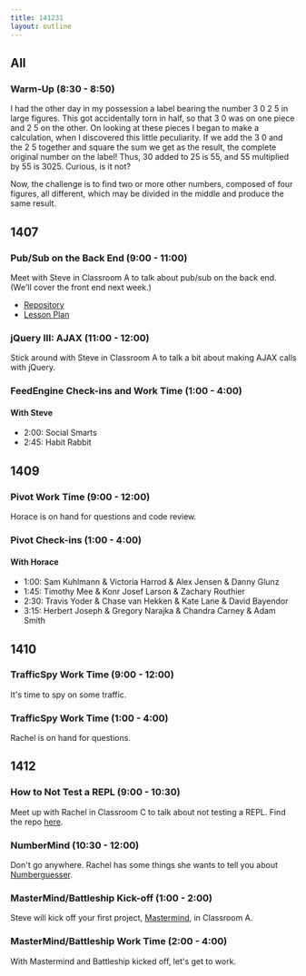 ```yaml
---
title: 141231
layout: outline
---
```


## All

### Warm-Up (8:30 - 8:50)

I had the other day in my possession a label bearing the number 3 0 2 5 in large figures. This got accidentally torn in half, so that 3 0 was on one piece and 2 5 on the other. On looking at these pieces I began to make a calculation, when I discovered this little peculiarity. If we add the 3 0 and the 2 5 together and square the sum we get as the result, the complete original number on the label! Thus, 30 added to 25 is 55, and 55 multiplied by 55 is 3025. Curious, is it not?

Now, the challenge is to find two or more other numbers, composed of four figures, all different, which may be divided in the middle and produce the same result.

## 1407

### Pub/Sub on the Back End (9:00 - 11:00)

Meet with Steve in Classroom A to talk about pub/sub on the back end. (We'll cover the front end next week.)

* [Repository](https://github.com/turingschool-examples/slacker)
* [Lesson Plan](https://github.com/turingschool/lesson_plans/blob/master/ruby_04-apis_and_scalability/pubsub_on_the_server.markdown)

### jQuery III: AJAX (11:00 - 12:00)

Stick around with Steve in Classroom A to talk a bit about making AJAX calls with jQuery.

### FeedEngine Check-ins and Work Time (1:00 - 4:00)

#### With Steve

* 2:00: Social Smarts
* 2:45: Habit Rabbit

## 1409

### Pivot Work Time (9:00 - 12:00)

Horace is on hand for questions and code review.

### Pivot Check-ins (1:00 - 4:00)

#### With Horace

* 1:00: Sam Kuhlmann & Victoria Harrod & Alex Jensen & Danny Glunz
* 1:45: Timothy Mee & Konr Josef Larson & Zachary Routhier
* 2:30: Travis Yoder & Chase van Hekken & Kate Lane & David Bayendor
* 3:15: Herbert Joseph & Gregory Narajka & Chandra Carney & Adam Smith

## 1410

### TrafficSpy Work Time (9:00 - 12:00)

It's time to spy on some traffic.

### TrafficSpy Work Time (1:00 - 4:00)

Rachel is on hand for questions.

## 1412

### How to Not Test a REPL (9:00 - 10:30)

Meet up with Rachel in Classroom C to talk about not testing a REPL. Find the repo [here](https://github.com/rwarbelow/polish-notation-calc).

### NumberMind (10:30 - 12:00)

Don't go anywhere. Rachel has some things she wants to tell you about [Numberguesser](https://github.com/rwarbelow/numberguesser).

### MasterMind/Battleship Kick-off (1:00 - 2:00)

Steve will kick off your first project, [Mastermind](http://tutorials.jumpstartlab.com/projects/mastermind.html), in Classroom A.

### MasterMind/Battleship Work Time (2:00 - 4:00)

With Mastermind and Battleship kicked off, let's get to work.
